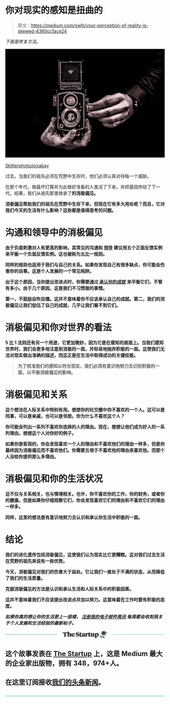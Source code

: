 # 你对现实的感知是扭曲的

> 原文：<https://medium.com/swlh/your-perception-of-reality-is-skewed-4360cc1ace24>

*下面是修复方法*。

![](img/f6c487fd18c35e9894051a56053061d2.png)

[Skitterphoto/pixabay](https://pixabay.com/en/camera-photography-portrait-film-3244872/)

过去，当我们的祖先必须在荒野中生存时，他们必须认真对待每一个威胁。

在那个年代，做最坏打算并为此做好准备的人类活了下来，并把基因传给了下一代。结果，我们从祖先那里继承了[](https://en.wikipedia.org/wiki/Negativity_bias)**的消极偏见。**

**消极偏见帮助我们的祖先在荒野中生存下来，但现在它有多大用处呢？而且，它对我们今天的生活有什么影响？这些都是值得思考的问题。**

# **沟通和领导中的消极偏见**

**由于负面刺激对人有更高的影响，其常见的沟通和 [**领导**](https://ideavisionaction.com/personal-development/lessons-in-leadership-from-medium/) 建议用五个正面反馈实例来平衡一个负面反馈实例。这也被称为五比一规则。**

**同样的规则也适用于我们与自己的关系。如果你发现自己有很多缺点，你可能会伤害你的自尊。这是个人发展的一个常见陷阱。**

**出于这个原因，当你提出改进点时，你需要通过 [**承认你的成就**](https://ideavisionaction.com/productivity/the-overlooked-variable-of-time-management/) 来平衡它们，不管有多小。由于几个原因，这是我们不习惯做的事情。**

**第一，不鼓励自吹自擂。这并不意味着你不应该承认自己的成就。第二，我们的消极偏见让我们低估了自己的成就，几乎让我们看不到它们。**

# **消极偏见和你对世界的看法**

**5 比 1 法则还有另一个用途，它更加微妙，因为它是在感知的层面上。当我们感知世界时，我们会更多地注意到消极的一面，并轻易地抛弃积极的一面。这使我们无法对现实做出准确的描述，而这正是在生活中取得成功的关键技能。**

> **为了校准我们的感知以符合现实，我们必须有意识地努力去识别积极的一面，以平衡消极偏见的影响。**

# **消极偏见和关系**

**这个想法在人际关系中特别有用。想想你的社交圈中你不喜欢的一个人。这可以是同事，可以是亲戚，也可以是邻居。你为什么不喜欢这个人？**

**你可能会列出一系列不喜欢你选择的人的理由。现在，想想让他们成为好人的一系列理由。想想这个人对你好的例子。**

**如果你是客观的，你会发现喜欢一个人的理由和不喜欢他们的理由一样多，但是你最终因为消极偏见而不喜欢他们。你需要五倍于不喜欢他的理由来喜欢他。而那个人没给你提供那么多理由。**

# **消极偏见和你的生活状况**

**这不仅与关系相关，也与情境相关。也许，你不喜欢你的工作，你的财务，或者你的健康。但是如果你仔细观察它们，你会发现喜欢它们的理由和不喜欢它们的理由一样多。**

**同样，这里的想法是有意识地努力去认识和承认你生活中积极的一面。**

# **结论**

**我们的进化遗传包括消极偏见，这使我们认为现实比它更糟糕。这对我们过去生活在荒野的祖先来说有一些优势。**

**今天，消极偏见对我们的伤害大于益处。它让我们一直处于不满的状态，从而降低了我们的生活质量。**

**克服消极偏见的方法是认识和承认生活和人际关系中的积极因素。**

**这并不意味着我们不应该提出改进点并加以努力。这意味着在工作时要有积极的态度。**

*****如果你真的想让你的生活更上一层楼，*** [***注册我的电子邮件简讯***](https://ideavisionaction.com/email-newsletter/) ***每周都会收到我关于个人发展和生活经验的最新帖子。*****

**[![](img/308a8d84fb9b2fab43d66c117fcc4bb4.png)](https://medium.com/swlh)**

## **这个故事发表在 [The Startup](https://medium.com/swlh) 上，这是 Medium 最大的企业家出版物，拥有 348，974+人。**

## **在这里订阅接收[我们的头条新闻](http://growthsupply.com/the-startup-newsletter/)。**

**[![](img/b0164736ea17a63403e660de5dedf91a.png)](https://medium.com/swlh)**